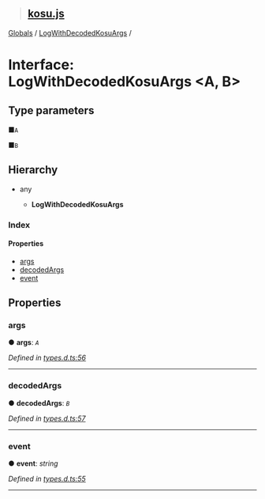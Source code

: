 > ## [kosu.js](../README.md)

[Globals](../globals.md) / [LogWithDecodedKosuArgs](logwithdecodedkosuargs.md) /

# Interface: LogWithDecodedKosuArgs <**A, B**>

## Type parameters

■`A`

■`B`

## Hierarchy

-   any

    -   **LogWithDecodedKosuArgs**

### Index

#### Properties

-   [args](logwithdecodedkosuargs.md#args)
-   [decodedArgs](logwithdecodedkosuargs.md#decodedargs)
-   [event](logwithdecodedkosuargs.md#event)

## Properties

### args

● **args**: _`A`_

_Defined in [types.d.ts:56](url)_

---

### decodedArgs

● **decodedArgs**: _`B`_

_Defined in [types.d.ts:57](url)_

---

### event

● **event**: _string_

_Defined in [types.d.ts:55](url)_

---
